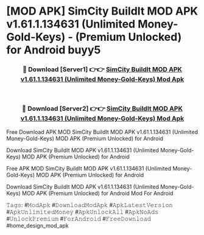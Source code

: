 # [MOD APK] SimCity BuildIt MOD APK v1.61.1.134631 (Unlimited Money-Gold-Keys)  - (Premium Unlocked) for Android buyy5



<div align="center">
<h3>🔴 Download [Server1] 👉👉 <a href="https://momento.my/?title=SimCity_BuildIt_MOD_APK_v1.61.1.134631_(Unlimited_Money-Gold-Keys)_">SimCity BuildIt MOD APK v1.61.1.134631 (Unlimited Money-Gold-Keys)  Mod Apk</a></h3><br>

<h3>🔴 Download [Server2] 👉👉 <a href="https://momento.my/?title=SimCity_BuildIt_MOD_APK_v1.61.1.134631_(Unlimited_Money-Gold-Keys)_">SimCity BuildIt MOD APK v1.61.1.134631 (Unlimited Money-Gold-Keys)  Mod Apk</a></h3>
</div>



Free Download APK MOD SimCity BuildIt MOD APK v1.61.1.134631 (Unlimited Money-Gold-Keys)  MOD APK (Premium Unlocked) for Android

Download SimCity BuildIt MOD APK v1.61.1.134631 (Unlimited Money-Gold-Keys)  MOD APK (Premium Unlocked) for Android

Free APK MOD SimCity BuildIt MOD APK v1.61.1.134631 (Unlimited Money-Gold-Keys)  MOD APK (Premium Unlocked) for Android

Download SimCity BuildIt MOD APK v1.61.1.134631 (Unlimited Money-Gold-Keys)  MOD APK (Premium Unlocked) for Android Mod For Android

𝚃𝚊𝚐𝚜: #𝙼𝚘𝚍𝙰𝚙𝚔 #𝙳𝚘𝚠𝚗𝚕𝚘𝚊𝚍𝙼𝚘𝚍𝙰𝚙𝚔 #𝙰𝚙𝚔𝙻𝚊𝚝𝚎𝚜𝚝𝚅𝚎𝚛𝚜𝚒𝚘𝚗 #𝙰𝚙𝚔𝚄𝚗𝚕𝚒𝚖𝚒𝚝𝚎𝚍𝙼𝚘𝚗𝚎𝚢 #𝙰𝚙𝚔𝚄𝚗𝚕𝚘𝚌𝚔𝙰𝚕𝚕 #𝙰𝚙𝚔𝙽𝚘𝙰𝚍𝚜 #𝚄𝚗𝚕𝚘𝚌𝚔𝙿𝚛𝚎𝚖𝚒𝚞𝚖 #𝙵𝚘𝚛𝙰𝚗𝚍𝚛𝚘𝚒𝚍 #𝙵𝚛𝚎𝚎𝙳𝚘𝚠𝚗𝚕𝚘𝚊𝚍 #home_design_mod_apk
